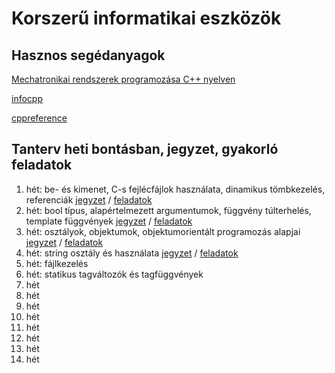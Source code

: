 ﻿# Korszerű informatikai eszközök

## Hasznos segédanyagok

[Mechatronikai rendszerek programozása C++ nyelven](http://www.mogi.bme.hu/TAMOP/c++programozas/index.html)

[infocpp](http://www.eet.bme.hu/~czirkos/infocpp.php)

[cppreference](https://en.cppreference.com/w/)

## Tanterv heti bontásban, jegyzet, gyakorló feladatok

1. hét: be- és kimenet, C-s fejlécfájlok használata, dinamikus tömbkezelés, referenciák [jegyzet](jegyzet/01.md) / [feladatok](feladatok/01.md)
2. hét: bool típus, alapértelmezett argumentumok, függvény túlterhelés, template függvények [jegyzet](jegyzet/02.md) / [feladatok](feladatok/02.md)
3. hét: osztályok, objektumok, objektumorientált programozás alapjai  [jegyzet](jegyzet/03.md) / [feladatok](feladatok/03.md)
4. hét: string osztály és használata [jegyzet](jegyzet/04.md) / [feladatok](feladatok/04.md)
5. hét: fájlkezelés
6. hét: statikus tagváltozók és tagfüggvények
7. hét
8. hét
9. hét
10. hét
11. hét
12. hét
13. hét
14. hét

